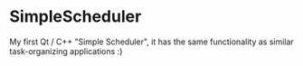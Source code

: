 # SimpleScheduler
My first Qt / C++ "Simple Scheduler", 
it has the same functionality as similar task-organizing applications :)
